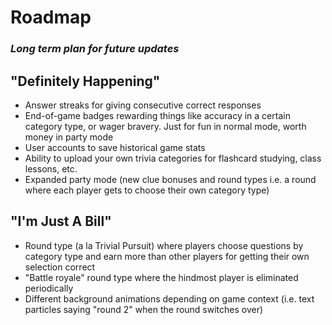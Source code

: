 # Roadmap
### _Long term plan for future updates_

## "Definitely Happening"
- Answer streaks for giving consecutive correct responses
- End-of-game badges rewarding things like accuracy in a certain category type, or wager bravery. Just for fun in normal mode, worth money in party mode
- User accounts to save historical game stats
- Ability to upload your own trivia categories for flashcard studying, class lessons, etc.
- Expanded party mode (new clue bonuses and round types i.e. a round where each player gets to choose their own category type)

## "I'm Just A Bill"
- Round type (a la Trivial Pursuit) where players choose questions by category type and earn more than other players for getting their own selection correct
- "Battle royale" round type where the hindmost player is eliminated periodically
- Different background animations depending on game context (i.e. text particles saying "round 2" when the round switches over)